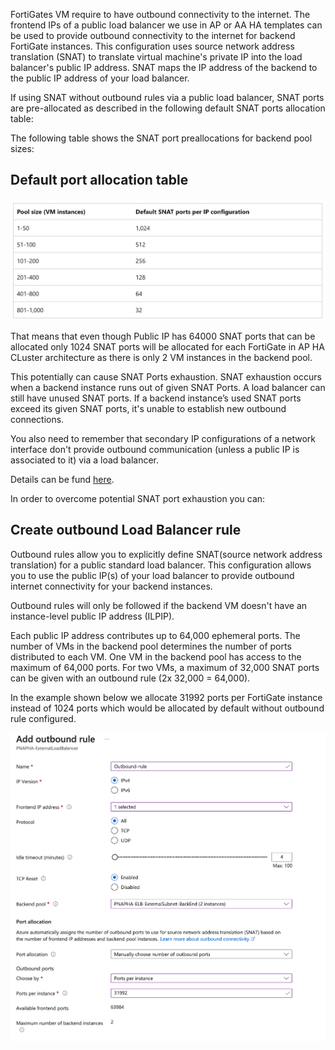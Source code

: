 FortiGates VM require to have outbound connectivity to the internet. The frontend IPs of a public load balancer we use in AP or AA HA templates can be used to provide outbound connectivity to the internet for backend FortiGate instances. This configuration uses source network address translation (SNAT) to translate virtual machine's private IP into the load balancer's public IP address. SNAT maps the IP address of the backend to the public IP address of your load balancer.


If using SNAT without outbound rules via a public load balancer, SNAT ports are pre-allocated as described in the following default SNAT ports allocation table:

The following table shows the SNAT port preallocations for backend pool sizes:

## Default port allocation table
![Default port allocation table](images/faq-snat-table.png)


That means that even though Public IP has 64000 SNAT ports that can be allocated only 1024 SNAT ports will be allocated for each FortiGate in AP HA CLuster architecture as there is only 2 VM instances in the backend pool.

This potentially can cause SNAT Ports exhaustion. 
SNAT exhaustion occurs when a backend instance runs out of given SNAT Ports. A load balancer can still have unused SNAT ports. If a backend instance’s used SNAT ports exceed its given SNAT ports, it's unable to establish new outbound connections.

You also need to remember that secondary IP configurations of a network interface don't provide outbound communication (unless a public IP is associated to it) via a load balancer.

Details can be fund [here](https://learn.microsoft.com/en-us/azure/load-balancer/load-balancer-outbound-connections).

In order to overcome potential SNAT port exhaustion you can:

## Create outbound Load Balancer rule

Outbound rules allow you to explicitly define SNAT(source network address translation) for a public standard load balancer. This configuration allows you to use the public IP(s) of your load balancer to provide outbound internet connectivity for your backend instances.

Outbound rules will only be followed if the backend VM doesn't have an instance-level public IP address (ILPIP).

Each public IP address contributes up to 64,000 ephemeral ports. The number of VMs in the backend pool determines the number of ports distributed to each VM. One VM in the backend pool has access to the maximum of 64,000 ports. For two VMs, a maximum of 32,000 SNAT ports can be given with an outbound rule (2x 32,000 = 64,000).

In the example shown below we allocate 31992 ports per FortiGate instance instead of 1024 ports which would be allocated by default without outbound rule configured.

![Outbound Rule](images/faq-outbound-rule.png)